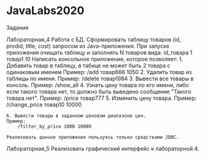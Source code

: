 # JavaLabs2020
Задания
	
Лабораторная_4
	Работа с БД.
	Сформировать таблицу товаров (id, prodid, title, cost) запросом из Java-приложения.
	При запуске приложения очищать таблицу и заполнять N товаров вида:
		id_товара 1 товар1 10
	Написать консольное приложение, которое позволяет:
	1. Добавить товар в таблицу, в табице не может быть 2 товара с одинаковым именем
	Пример:
		/add товар666 1050
	2. Удалить товар из таблицы	по имени.
	Пример:
		/delete товар1984
	3. Вывести все товары в консоль.
	Пример:
		/show_аll
	4. Узнать цену товара по его имени, либо если такого товара нет, то должно быть выведено сообщение "Такого товара нет".
	Пример: 
		/price товар777
	5. Изменить цену товара.
	Пример: 
		/change_price товар10 10000

	6. Вывести товары в заданном ценовом диапазоне цен.
	Пример: 
		/filter_by_price 1000 10000
	
	Реализовать данное приложения пользуясь только средствами JDBC.
	
Лабораторная_5
	Реализовать графический интерфейс к лабораторной 4.
